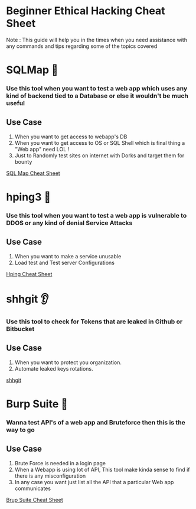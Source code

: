 

# Beginner Ethical Hacking Cheat Sheet

Note : This guide will help you in the times when you need assistance with any commands and tips regarding some of the topics covered


# SQLMap 💉

### Use this tool when you want to test a web app which uses any kind of backend tied to a Database or else it wouldn't be much useful

## Use Case

1. When you want to get access to webapp's DB
2. When you want to get access to OS or SQL Shell which is final thing a "Web app" need LOL !
3. Just to Randomly test sites on internet with Dorks and target them for bounty

[SQL Map Cheat Sheet](SQLmap-Cheatsheet.md)


# hping3 🤞

### Use this tool when you want to test a web app is vulnerable to DDOS or any kind of denial Service Attacks

## Use Case

1. When you want to make a service unusable
2. Load test and Test server Configurations

[Hping Cheat Sheet](Hiping-Cheat-Sheet.md)


# shhgit 👂

### Use this tool to check for Tokens that are leaked in Github or Bitbucket

## Use Case

1. When you want to protect you organization. 
2. Automate leaked keys rotations.

[shhgit](shhgit.md)


# Burp Suite 🥴

### Wanna test API's of a web app and Bruteforce then this is the way to go 

## Use Case

1. Brute Force is needed in a login page
2. When a Webapp is using lot of API, This tool make kinda sense to find if there is any misconfiguration
3. In any case you want just list all the API that a particular Web app communicates

[Brup Suite Cheat Sheet](Brup-CheatSheet.md)


